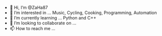 - 👋 Hi, I’m @ZaHa87
- 👀 I’m interested in ... Music, Cycling, Cooking, Programming, Automation 
- 🌱 I’m currently learning ... Python and C++
- 💞️ I’m looking to collaborate on ...
- 📫 How to reach me ...

<!---
ZaHa87/ZaHa87 is a ✨ special ✨ repository because its `README.md` (this file) appears on your GitHub profile.
You can click the Preview link to take a look at your changes.
--->
